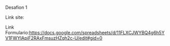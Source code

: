 Desafion 1

Link site:

Link Formulario:https://docs.google.com/spreadsheets/d/11FLXCJWYBQ4g6h5YV1FWYlApiF2RAxFmsuzHZqh2c-U/edit#gid=0